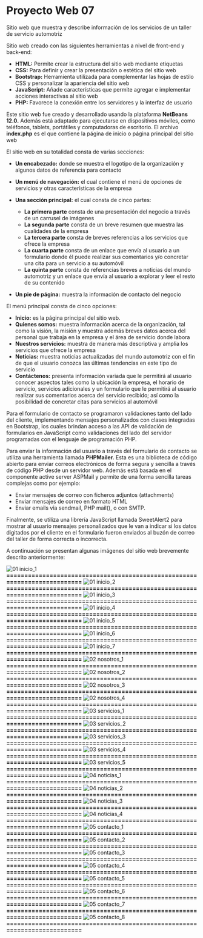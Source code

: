 # Proyecto Web 07
Sitio web que muestra y describe información de los servicios de un taller de servicio automotriz

Sitio web creado con las siguientes herramientas a nivel de front-end y back-end:

- **HTML:** 	Permite crear la estructura del sitio web mediante etiquetas
- **CSS:** 	Para definir y crear la presentación o estética del sitio web
- **Bootstrap:**	Herramienta utilizada para complementar las hojas de estilo CSS y personalizar la apariencia del sitio web
- **JavaScript:** 	Añade características que permite agregar e implementar acciones interactivas al sitio web
- **PHP:** 	Favorece la conexión entre los servidores y la interfaz de usuario

Este sitio web fue creado y desarrollado usando la plataforma **NetBeans 12.0.** Además está adaptado para ejecutarse en dispositivos móviles, como teléfonos, tablets, portátiles y computadoras de escritorio. El archivo **index.php** es el que contiene la página de inicio o página principal del sitio web

El sitio web en su totalidad consta de varias secciones: 
- **Un encabezado:** donde se muestra el logotipo de la organización y algunos datos de referencia para contacto
- **Un menú de navegación:** el cual contiene el menú de opciones de servicios y otras características de la empresa
- **Una sección principal:** el cual consta de cinco partes:

  -	**La primera parte** consta de una presentación del negocio a través de un carrusel de imágenes
  -	**La segunda parte** consta de un breve resumen que muestra las cualidades de la empresa
  -	**La tercera parte** consta de breves referencias a los servicios que ofrece la empresa
  -	**La cuarta parte** consta de un enlace que envía al usuario a un formulario donde él puede realizar sus comentarios y/o concretar una cita para un servicio a su automóvil
  -	**La quinta parte** consta de referencias breves a noticias del mundo automotriz y un enlace que envía al usuario a explorar y leer el resto de su contenido

- **Un pie de página:** muestra la información de contacto del negocio

El menú principal consta de cinco opciones:
  - **Inicio:** es la página principal del sitio web.
  - **Quienes somos:** muestra información acerca de la organización, tal como la visión, la misión y muestra además breves datos acerca del personal que trabaja en la empresa y el área de servicio donde labora
  - **Nuestros servicios:** muestra de manera más descriptiva y amplia los servicios que ofrece la empresa
  - **Noticias:** muestra noticias actualizadas del mundo automotriz con el fin de que el usuario conozca las últimas tendencias en este tipo de servicio
  - **Contáctenos:** presenta información variada que le permitirá al usuario conocer aspectos tales como la ubicación la empresa, el horario de servicio, servicios adicionales y un formulario que le permitirá al usuario realizar sus comentarios acerca del servicio recibido; así como la posibilidad de concretar citas para servicios al automóvil

Para el formulario de contacto se programaron validaciones tanto del lado del cliente, implementando mensajes personalizados con clases integradas en Bootstrap, los cuales brindan acceso a las API de validación de formularios en JavaScript como validaciones del lado del servidor programadas con el lenguaje de programación PHP.

Para enviar la información del usuario a través del formulario de contacto se utiliza una herramienta  llamada **PHPMailer.** Esta es una biblioteca de código abierto para enviar correos electrónicos de forma segura y sencilla a través de código PHP desde un servidor web. Además está basada en el componente active server ASPMail y permite de una forma sencilla tareas complejas como por ejemplo:
  -	Enviar mensajes de correo con ficheros adjuntos (attachments) 
  -	Enviar mensajes de correo en formato HTML 
  -	Enviar emails vía sendmail, PHP mail(), o con SMTP.

Finalmente, se utiliza una librería JavaScript llamada SweetAlert2 para mostrar al usuario mensajes personalizados que le van a indicar si los datos digitados por el cliente en el formulario fueron enviados al buzón de correo del taller de forma correcta o incorrecta.

A continuación se presentan algunas imágenes del sitio web brevemente descrito anteriormente:

![01  inicio_1](https://github.com/misproyectosweb/proyecto-web-08/assets/98922137/9d1c0149-65c6-4c73-b199-cc5943be2552)
**==========================================================================**
![01  inicio_2](https://github.com/misproyectosweb/proyecto-web-08/assets/98922137/f4ef5f68-0f2d-4f8d-9389-11bd839bfebe)
**==========================================================================**
![01  inicio_3](https://github.com/misproyectosweb/proyecto-web-08/assets/98922137/d396159c-3794-49c4-8c5e-6d45fb66958b)
**==========================================================================**
![01  inicio_4](https://github.com/misproyectosweb/proyecto-web-08/assets/98922137/b4f6b6a1-2444-4269-8384-3b9c9c9b1bf8)
**==========================================================================**
![01  inicio_5](https://github.com/misproyectosweb/proyecto-web-08/assets/98922137/7682ef1f-5399-4233-97c5-071a118b9d76)
**==========================================================================**
![01  inicio_6](https://github.com/misproyectosweb/proyecto-web-08/assets/98922137/b68ef802-1959-4677-b9f3-5824b65437e7)
**==========================================================================**
![01  inicio_7](https://github.com/misproyectosweb/proyecto-web-08/assets/98922137/85b541cc-3512-4e01-942b-0f8a369a760e)
**==========================================================================**
![02  nosotros_1](https://github.com/misproyectosweb/proyecto-web-08/assets/98922137/b6f62d27-ec90-4ee3-8ab8-a9e39a9ced64)
**==========================================================================**
![02  nosotros_2](https://github.com/misproyectosweb/proyecto-web-08/assets/98922137/f13d7ca4-d886-4294-b021-0e3fe95bd09c)
**==========================================================================**
![02  nosotros_3](https://github.com/misproyectosweb/proyecto-web-08/assets/98922137/1dd07dc9-9643-4b67-81e0-8d9fea8181ae)
**==========================================================================**
![02  nosotros_4](https://github.com/misproyectosweb/proyecto-web-08/assets/98922137/a47836fa-7d57-4c36-9228-2151ea9712c0)
**==========================================================================**
![03  servicios_1](https://github.com/misproyectosweb/proyecto-web-08/assets/98922137/78a2fc20-b2ac-4785-beed-d5c865a48528)
**==========================================================================**
![03  servicios_2](https://github.com/misproyectosweb/proyecto-web-08/assets/98922137/625ce60e-eb94-420b-be9e-3c440bcedc37)
**==========================================================================**
![03  servicios_3](https://github.com/misproyectosweb/proyecto-web-08/assets/98922137/8f04cb69-479c-44e3-a8b9-a94bea075124)
**==========================================================================**
![03  servicios_4](https://github.com/misproyectosweb/proyecto-web-08/assets/98922137/c3c29168-38b7-42e3-8ab1-58917904a309)
**==========================================================================**
![03  servicios_5](https://github.com/misproyectosweb/proyecto-web-08/assets/98922137/b98b1ecb-9dab-4ecc-aaf6-7fad608bcd24)
**==========================================================================**
![04  noticias_1](https://github.com/misproyectosweb/proyecto-web-08/assets/98922137/f6156556-9040-4b48-830f-3298e3c67038)
**==========================================================================**
![04  noticias_2](https://github.com/misproyectosweb/proyecto-web-08/assets/98922137/53c654aa-f663-472e-9703-edc41f9eaef8)
**==========================================================================**
![04  noticias_3](https://github.com/misproyectosweb/proyecto-web-08/assets/98922137/49581e57-1e1d-4044-a309-7f8b7ff0f52c)
**==========================================================================**
![04  noticias_4](https://github.com/misproyectosweb/proyecto-web-08/assets/98922137/01655161-a26f-4904-936b-80c239625ca3)
**==========================================================================**
![05  contacto_1](https://github.com/misproyectosweb/proyecto-web-08/assets/98922137/12c1b6a8-9e6a-4931-bb6f-822219293f28)
**==========================================================================**
![05  contacto_2](https://github.com/misproyectosweb/proyecto-web-08/assets/98922137/7df988b3-6c7a-4f11-b451-20fd45893693)
**==========================================================================**
![05  contacto_3](https://github.com/misproyectosweb/proyecto-web-08/assets/98922137/6501b50f-d027-4e05-93ae-17e8f74fe61e)
**==========================================================================**
![05  contacto_4](https://github.com/misproyectosweb/proyecto-web-08/assets/98922137/38f26468-9c57-4c4c-9a2c-bff5333852df)
**==========================================================================**
![05  contacto_5](https://github.com/misproyectosweb/proyecto-web-08/assets/98922137/7e12f093-1705-4696-b684-6547fb41877d)
**==========================================================================**
![05  contacto_6](https://github.com/misproyectosweb/proyecto-web-08/assets/98922137/4e9b5e5e-f190-4706-93d9-8c515d81b4d9)
**==========================================================================**
![05  contacto_7](https://github.com/misproyectosweb/proyecto-web-08/assets/98922137/5dda8df2-a898-4664-b40d-17a93a29bf61)
**==========================================================================**
![05  contacto_8](https://github.com/misproyectosweb/proyecto-web-08/assets/98922137/b83e6951-007a-4c54-ba32-fa049c95b8cb)
**==========================================================================**
